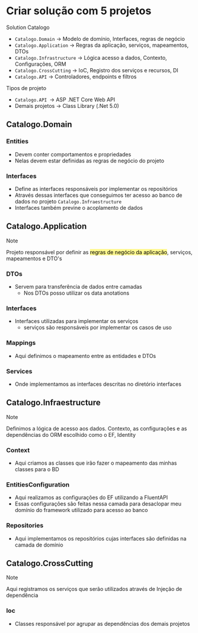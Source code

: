 # Criar solução com 5 projetos

Solution Catalogo
- `Catalogo.Domain` -> Modelo de domínio, Interfaces, regras de negócio
- `Catalogo.Application` -> Regras da aplicação, serviços, mapeamentos, DTOs
- `Catalogo.Infrastructure` -> Lógica acesso a dados, Contexto, Configurações, ORM
- `Catalogo.CrossCutting` -> IoC, Registro dos serviços e recursos, DI
- `Catalogo.API` -> Controladores, endpoints e filtros

Tipos de projeto
- `Catalogo.API `-> ASP .NET Core Web API
- Demais projetos -> Class Library (.Net 5.0)


## Catalogo.Domain

### Entities
- Devem conter comportamentos e propriedades
- Nelas devem estar definidas as regras de negócio do projeto
### Interfaces
- Define as interfaces responsáveis por implementar os repositórios
- Através dessas interfaces que conseguimos ter acesso ao banco de dados no projeto `Catalogo.Infraestructure`
- Interfaces também previne o acoplamento de dados


## Catalogo.Application
> [!NOTE]
> Projeto responsável por definir as <mark style="background-color: #fff88f; color: black">regras de negócio da aplicação</mark>, serviços, mapeamentos e DTO's 

### DTOs
- Servem para transferência de dados entre camadas
	- Nos DTOs posso utilizar os data anotations

### Interfaces
- Interfaces utilizadas para implementar os serviços
	-  serviços são responsáveis por implementar os casos de uso 

### Mappings
- Aqui definimos o mapeamento entre as entidades e DTOs

### Services
- Onde implementamos as interfaces descritas no diretório interfaces


## Catalogo.Infraestructure
> [!NOTE]
> Definimos a lógica de acesso aos dados. Contexto, as configurações e as dependências do ORM escolhido como o EF, Identity

### Context
- Aqui criamos as classes que irão fazer o mapeamento das minhas classes para o BD

### EntitiesConfiguration
- Aqui realizamos as configurações do EF utilizando a FluentAPI
- Essas configurações são feitas nessa camada para desaclopar meu domínio do framework utilizado para acesso ao banco
### Repositories
- Aqui implementamos os repositórios cujas interfaces são definidas na camada de domínio


## Catalogo.CrossCutting
> [!NOTE]
> Aqui registramos os serviços que serão utilizados através de Injeção de dependência

### Ioc
- Classes responsável por agrupar as dependências dos demais projetos
